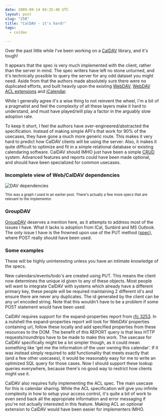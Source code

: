 ```yaml
---
date: 2009-09-14 04:35:48 UTC
layout: post
slug: "250"
title: "CalDAV - it's hard!"
tags:
  - caldav

---
```

<p>Over the past little while I've been working on a <a href="http://tools.ietf.org/html/rfc4791">CalDAV</a> library, and it's tough!</p>

<p>It appears that the spec is very much implemented with the client, rather than the server in mind. The spec writers have left no stone unturned, and it's technically possible to query the server for any odd dataset you might need. Aside from that the authors made absolutely sure there were no duplicated efforts, and built heavily upon the existing <a href="http://webdav.org/specs/rfc4918.html">WebDAV</a>, <a href="http://webdav.org/specs/rfc3744.html">WebDAV ACL extensions</a> and <a href="http://tools.ietf.org/html/rfc2445">iCalendar</a>.</p>

<p>While I generally agree it's a wise thing to not reinvent the wheel, I'm a bit of a pragmatist and feel the complexity of all these layers make it hard to understand, and must have played/will play a factor in the arguably slow adoption rate.</p>

<p>To keep it short, I feel the authors have over-engineered/abstracted the specification. Instead of making simple API's that work for 90% of the usecases, they have gone a much more generic route. This makes it very hard to predict how CalDAV clients will be using the server. Also, it makes it quite difficult to optimize and fit in a simple relational database or existing calendaring software. CalDAV should IMHO just have been a simple <a href="http://en.wikipedia.org/wiki/Create,_read,_update_and_delete">CRUD</a> system. Advanced features and reports could have been made optional, and should have been specialized for common usecases.</p>

<h3>Incomplete view of Web/CalDAV dependencies</h3>

<p><img src="http://evertpot.com/resources/images/posts/webdavrfc.png" alt="DAV dependencies" /></p>
<p><small>This was a graph I used in an earlier post. There's actually a few more specs that are relevant to the implementor.</small></p>

<h3>GroupDAV</h3>

<p><a href="http://www.groupdav.org/">GroupDAV</a> deserves a mention here, as it attempts to address most of the issues I have. What it lacks is adoption from ICal, Sunbird and MS Outlook. The only issue I have is the frowned upon use of the PUT method (<a href="http://www.groupdav.org/draft-hess-groupdav-01.txt">spec</a>), where POST really should have been used.</p>

<h3>Some examples</h3>

<p>These will be highly uninteresting unless you have an intimate knowledge of the specs.</p>

<p>New calendars/events/todo's are created using PUT. This means the client now determines the unique id given to any of these objects. Most people will want to integrate CalDAV with systems which already have a different primary key, these people will be required maintaining 2 different id's and ensure there are never any duplicates. The id generated by the client can be any url encoded string. Note that this wouldn't have to be a problem if some POST statement would have been used.</p>

<p>CalDAV requires support for the expand-properties report from <a href="http://tools.ietf.org/html/rfc3253#section-3.8">rfc 3253</a>. In a nutshell the expand-properties report will look for WebDAV properties containing <DAV:href>url<DAV:/href>, follow these locally and add specified properties from these resources to the DOM. The benefit of this REPORT query is that less HTTP requests/roundtrips have to be made to make this work. The usecase for CalDAV specifically might be a lot simpler though, as it could mean something like 'get me the information of the user owning this calendar'. If it was instead simply required to add functionality that meets exactly that (and a few other usecases), it would be reasonably easy for me to write an optimized SQL query for those cases. Now I should support these lookup queries everywhere, because there's no good way to restrict how clients might use it.</p>

<p>CalDAV also requires fully implementing the ACL spec. The main usecase for this is calendar sharing. While the ACL specification will give you infinite complexity in how to setup your access control, it's quite a bit of work to even send back all the appropriate information and error messaging if you're not actually interested in this feature. Making ACL an optional extension to CalDAV would have been easier for implementers IMHO.</p>

